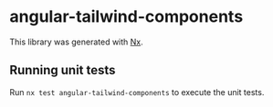 # angular-tailwind-components

This library was generated with [Nx](https://nx.dev).

## Running unit tests

Run `nx test angular-tailwind-components` to execute the unit tests.
